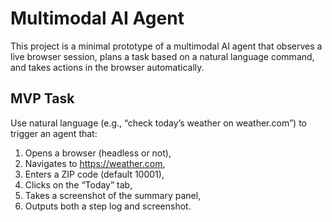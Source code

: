 # Multimodal AI Agent

This project is a minimal prototype of a multimodal AI agent that observes a live browser session, plans a task based on a natural language command, and takes actions in the browser automatically.

## MVP Task

Use natural language (e.g., “check today’s weather on weather.com”) to trigger an agent that:

1.  Opens a browser (headless or not),
2.  Navigates to https://weather.com,
3.  Enters a ZIP code (default 10001),
4.  Clicks on the “Today” tab,
5.  Takes a screenshot of the summary panel,
6.  Outputs both a step log and screenshot.
